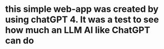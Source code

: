 # this simple web-app was created by using chatGPT 4. It was a test to see how much an LLM AI like ChatGPT can do
